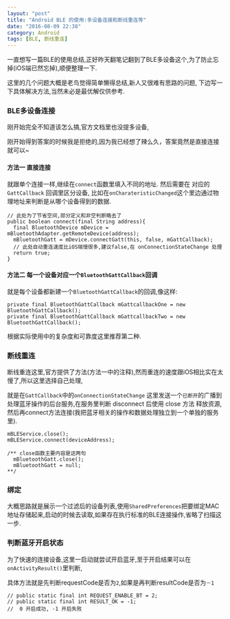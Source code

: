 ```yaml
---
layout: "post"
title: "Android BLE 的使用:多设备连接和断线重连等"
date: "2016-08-09 22:38"
category: Android
tags: [BLE, 断线重连]
---
```


一直想写一篇BLE的使用总结,正好昨天翻笔记翻到了BLE多设备这个,为了防止忘掉(iOS端已然忘掉),顺便整理一下.

这里的几个问题大概是老鸟觉得简单懒得总结,新人又很难有思路的问题,
下边写一下具体解决方法,当然未必是最优解仅供参考.

### BLE多设备连接

刚开始完全不知道该怎么搞,官方文档里也没提多设备,

刚开始得到答案的时候我是拒绝的,因为我已经想了辣么久，答案竟然是直接连接就可以~

#### 方法一 直接连接

就跟单个连接一样,继续在`connect`函数里填入不同的地址.
然后需要在 对应的 `GattCallback` 回调里区分设备,
比如在`onCharateristicChanged`这个里边通过物理地址来判断是从哪个设备得到的数据.

```
// 此处为了节省空间,部分定义和非空判断略去了
public boolean connect(final String address){
  final BluetoothDevice mDevice = mBluetoothAdapter.getRemoteDevice(address);
  mBluetoothGatt = mDevice.connectGatt(this, false, mGattCallback);
  // 此处自动重连速度比iOS端慢很多,建议false,在 onConnectionStateChange 处理
  return true;
}
```


#### 方法二 每一个设备对应一个`BluetoothGattCallback`回调

就是每个设备都新建一个`BluetoothGattCallback`的回调,像这样:

```
private final BluetoothGattCallback mGattcallbackOne = new BluetoothGattCallback();
private final BluetoothGattCallback mGattcallbackTwo = new BluetoothGattCallback();
```

根据实际使用中的复杂度和可靠度这里推荐第二种.

### 断线重连

断线重连这里,官方提供了方法(方法一中的注释),然而重连的速度跟iOS相比实在太慢了,所以这里选择自己处理,

就是在`GattCallback`中的`onConnectionStateChange` 这里发送一个`已断开`的广播到处理蓝牙操作的后台服务,在服务里判断 disconnect 后使用 close 方法 释放资源,然后再connect方法连接(我把蓝牙相关的操作和数据处理独立到一个单独的服务里).

```
mBLEService.close();
mBLEService.connect(deviceAddress);

/** close函数主要内容是这两句
  mBluetoothGatt.close();
  mBluetoothGatt = null;
**/
```


### 绑定

大概思路就是展示一个过滤后的设备列表,使用`SharedPreferences`把要绑定MAC地址存储起来,启动的时候去读取,如果存在执行标准的BLE连接操作,省略了扫描这一步.

### 判断蓝牙开启状态

为了快速的连接设备,这里一启动就尝试开启蓝牙,至于开启结果可以在`onActivityResult()`里判断,

具体方法就是先判断requestCode是否为`2`,如果是再判断resultCode是否为`－1`

```
// public static final int REQUEST_ENABLE_BT = 2;
// public static final int RESULT_OK = -1;
//  0 开启成功, -1 开启失败
```
